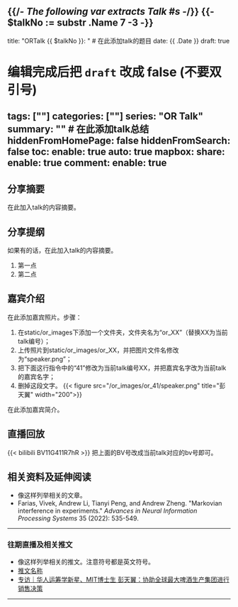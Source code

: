{{/*- The following var extracts Talk #s -*/}}
{{- $talkNo := substr .Name 7 -3 -}}
---
title: "ORTalk {{ $talkNo }}: " # 在此添加talk的题目
date: {{ .Date }}
draft: true
# 编辑完成后把 `draft` 改成 false (不要双引号)
tags: [""]
categories: [""]
series: "OR Talk"
summary: "" # 在此添加talk总结
hiddenFromHomePage: false
hiddenFromSearch: false
toc:
  enable: true
  auto: true
mapbox:
share:
  enable: true
comment:
  enable: true
---
 

## 分享摘要
在此加入talk的内容摘要。


## 分享提纲
如果有的话，在此加入talk的内容摘要。
1. 第一点
2. 第二点


## 嘉宾介绍
在此添加嘉宾照片。步骤：
1. 在static/or_images下添加一个文件夹，文件夹名为“or_XX”（替换XX为当前talk编号）；
2. 上传照片到static/or_images/or_XX，并把图片文件名修改为“speaker.png”；
3. 把下面这行指令中的“41”修改为当前talk编号XX，并把嘉宾名字改为当前talk的嘉宾名字；
4. 删掉这段文字。
{{< figure src="/or_images/or_41/speaker.png" title="彭天翼" width="200">}}

在此添加嘉宾简介。


## 直播回放
{{< bilibili BV11G411R7hR >}}
把上面的BV号改成当前talk对应的bv号即可。


## 相关资料及延伸阅读
- 像这样列举相关的文章。
- Farias, Vivek, Andrew Li, Tianyi Peng, and Andrew Zheng. "Markovian interference in experiments." *Advances in Neural Information Processing Systems* 35 (2022): 535-549.

---

### 往期直播及相关推文
- 像这样列举相关的推文。注意符号都是英文符号。
- [推文名称](推文链接)
- [专访｜华人运筹学新星、MIT博士生 彭天翼：协助全球最大啤酒生产集团进行销售决策](https://mp.weixin.qq.com/s/GSfAatYmLMcVna1Q12exHA)
---